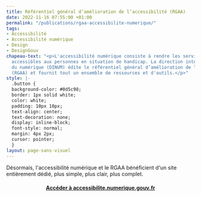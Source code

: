 ```yaml
---
title: Référentiel général d’amélioration de l’accessibilité (RGAA)
date: 2022-11-16 07:55:00 +01:00
permalink: "/publications/rgaa-accessibilite-numerique/"
tags:
- Accessibilité
- Accessibilité numérique
- Design
- DesignGouv
chapeau-text: "<p>L'accessibilité numérique consiste à rendre les services en ligne
  accessibles aux personnes en situation de handicap. La direction interministérielle
  du numérique (DINUM) édite le référentiel général d’amélioration de l’accessibilité
  (RGAA) et fournit tout un ensemble de ressources et d'outils.</p>"
style: |-
  .button {
  background-color: #0d5c98;
  border: 1px solid white;
  color: white;
  padding: 10px 10px;
  text-align: center;
  text-decoration: none;
  display: inline-block;
  font-style: normal;
  margin: 4px 2px;
  cursor: pointer;
  }
layout: page-sans-visuel
---
```


<div class="exergue">Désormais, l'accessibilité numérique et le RGAA bénéficient d'un site entièrement dédié, plus simple, plus clair, plus complet.
<div style="margin-bottom: 10px; margin-top: 20px" align="center"><a href="https://accessibilite.numerique.gouv.fr" class="button" alt="Accéder à accessibilite.numerique.gouv.fr - Lien externe"><b>Accéder à accessibilite.numerique.gouv.fr</b></a> </div>
</div>